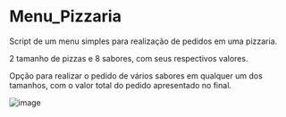 # Menu_Pizzaria

Script de um menu simples para realização de pedidos em uma pizzaria.

2 tamanho de pizzas e 8 sabores, com seus respectivos valores.

Opção para realizar o pedido de vários sabores em qualquer um dos tamanhos, com o valor total do pedido apresentado no final.

![image](https://user-images.githubusercontent.com/93847413/187772743-bb684b66-7fe2-4108-8712-03c58b644da5.png)
